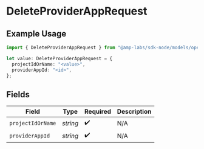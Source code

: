 # DeleteProviderAppRequest

## Example Usage

```typescript
import { DeleteProviderAppRequest } from "@amp-labs/sdk-node/models/operations";

let value: DeleteProviderAppRequest = {
  projectIdOrName: "<value>",
  providerAppId: "<id>",
};
```

## Fields

| Field              | Type               | Required           | Description        |
| ------------------ | ------------------ | ------------------ | ------------------ |
| `projectIdOrName`  | *string*           | :heavy_check_mark: | N/A                |
| `providerAppId`    | *string*           | :heavy_check_mark: | N/A                |